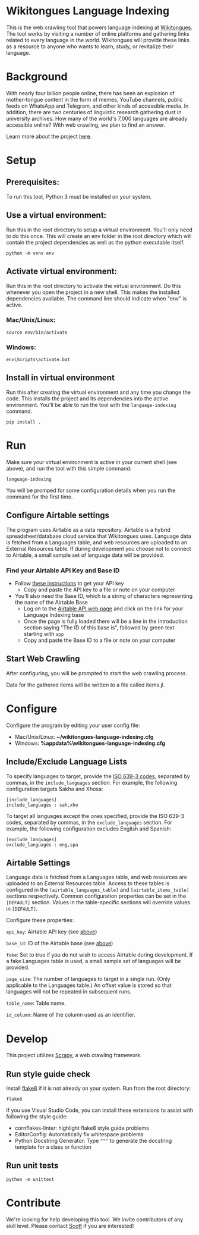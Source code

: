 # Wikitongues Language Indexing
This is the web crawling tool that powers language indexing at [Wikitongues](https://wikitongues.org).
The tool works by visiting a number of online platforms and gathering links related to every language in the world.
Wikitongues will provide these links as a resource to anyone who wants to learn, study, or revitalize their language.

# Background
With nearly four billion people online, there has been an explosion of mother-tongue content in the form of memes, YouTube channels, public feeds on WhatsApp and Telegram, and other kinds of accessible media. In addition, there are two centuries of linguistic research gathering dust in university archives. How many of the world's 7,000 languages are already accessible online? With web crawling, we plan to find an answer.

Learn more about the project [here](https://wikitongues.org/projects/language-indexing/).

# Setup
## Prerequisites:
To run this tool, Python 3 must be installed on your system.

## Use a virtual environment:
Run this in the root directory to setup a virtual environment.
You'll only need to do this once.
This will create an env folder in the root directory which will contain the project dependencies as well as the python executable itself.
```
python -m venv env
```
## Activate virtual environment:
Run this in the root directory to activate the virtual environment.
Do this whenever you open the project in a new shell.
This makes the installed dependencies available.
The command line should indicate when "env" is active.
### Mac/Unix/Linux:
```
source env/bin/activate
```
### Windows:
```
env\Scripts\activate.bat
```
## Install in virtual environment
Run this after creating the virtual environment and any time you change the code.
This installs the project and its dependencies into the active environment.
You'll be able to run the tool with the `language-indexing` command.
```
pip install .
```
# Run
Make sure your virtual environment is active in your current shell (see
above), and run the tool with this simple command:
```
language-indexing
```
You will be promped for some configuration details when you run the command for
the first time.

## Configure Airtable settings

The program uses Airtable as a data repository. Airtable is a hybrid
spreadsheet/database cloud service that Wikitongues uses. Language data is fetched from a Languages table, and web resources are
uploaded to an External Resources table. If during development you choose not to connect to Airtable, a small sample set of language data will be provided.

### <a name="airtableAPI"></a> Find your Airtable API Key and Base ID

* Follow [these instructions](https://support.airtable.com/hc/en-us/articles/219046777-How-do-I-get-my-API-key-) to get your API key
  * Copy and paste the API key to a file or note on your computer
* You'll also need the Base ID, which is a string of characters representing the name of the Airtable Base
  * Log on to the [Airtable API web page](https://airtable.com/api) and click on the link for your Language Indexing base
  * Once the page is fully loaded there will be a line in the Introduction section saying "The ID of this base is", followed by green text starting with `app`
  * Copy and paste the Base ID to a file or note on your computer

## Start Web Crawling

After configuring, you will be prompted to start the web crawling process.

Data for the gathered items will be written to a file called items.jl.

# Configure

Configure the program by editing your user config file:
* Mac/Unix/Linux: **~/wikitongues-language-indexing.cfg**
* Windows: **%appdata%\wikitongues-language-indexing.cfg**

## Include/Exclude Language Lists

To specify languages to target, provide the [ISO 639-3 codes](https://en.wikipedia.org/wiki/List_of_ISO_639-3_codes), separated by commas, in the `include_languages` section.
For example, the following configuration targets Sakha and Xhosa:
```
[include_languages]
include_languages : sah,xho
```

To target all languages except the ones specified, provide the ISO 639-3 codes, separated by commas, in the `exclude_languages` section.
For example, the following configuration excludes English and Spanish:
```
[exclude_languages]
exclude_languages : eng,spa
```

## Airtable Settings

Language data is fetched from a Languages table, and web resources are
uploaded to an External Resources table. Access to these tables is configured in the
`[airtable_languages_table]` and `[airtable_items_table]` sections
respectively. Common configuration properties can be set in the `[DEFAULT]`
section. Values in the table-specific sections will override values in
`[DEFAULT]`.

Configure these properties:

`api_key`: Airtable API key (see [above](#airtableAPI))

`base_id`: ID of the Airtable base (see [above](#airtableAPI))

`fake`: Set to true if you do not wish to access Airtable during development.
If a fake Languages table is used, a small sample set of languages will be
provided.

`page_size`: The number of languages to target in a single run. (Only
applicable to the Languages table.) An offset value is stored so that languages
will not be repeated in subsequent runs.

`table_name`: Table name.

`id_column`: Name of the column used as an identifier.

# Develop
This project utilizes [Scrapy](https://docs.scrapy.org/en/latest/intro/tutorial.html), a web crawling framework.

## Run style guide check
Install [flake8](https://flake8.pycqa.org/en/latest/) if it is not already on your system.
Run from the root directory:
```
flake8
```
If you use Visual Studio Code, you can install these extensions to assist with following the style guide:
* cornflakes-linter: highlight flake8 style guide problems
* EditorConfig: Automatically fix whitespace problems
* Python Docstring Generator: Type `"""` to generate the docstring template for a class or function

## Run unit tests
```
python -m unittest
```

# Contribute
We're looking for help developing this tool.
We invite contributors of any skill level.
Please contact [Scott](mailto:scott@wikitongues.org) if you are interested!
